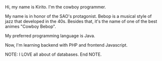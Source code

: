 Hi, my name is Kirito. I'm the cowboy programmer.

My name is in honor of the SAO's protagonist.
Bebop is a musical style of jazz that developed in the 40s. Besides that, it's the name of one of the best animes "Cowboy Bebop".

My preferred programming language is Java. 


Now, I'm learning backend with PHP and frontend Javascript.


NOTE: I LOVE all about of databases. End NOTE.
